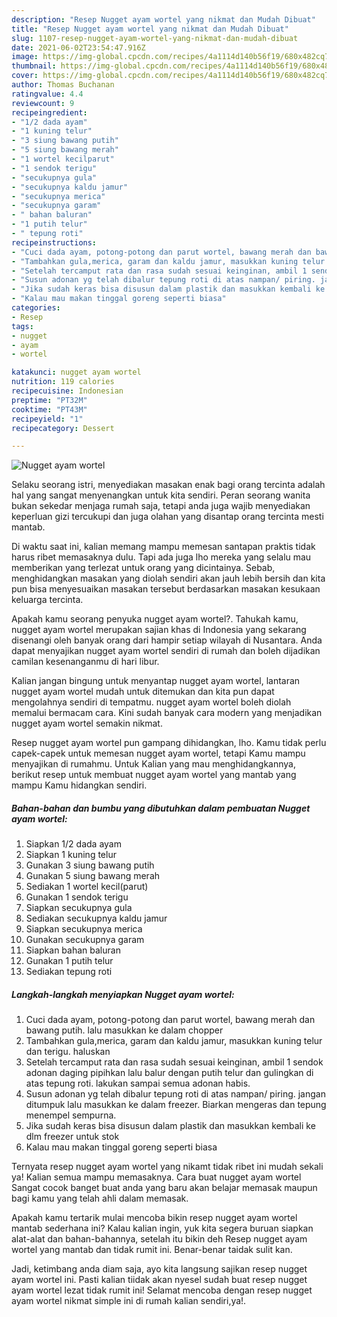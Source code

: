 ```yaml
---
description: "Resep Nugget ayam wortel yang nikmat dan Mudah Dibuat"
title: "Resep Nugget ayam wortel yang nikmat dan Mudah Dibuat"
slug: 1107-resep-nugget-ayam-wortel-yang-nikmat-dan-mudah-dibuat
date: 2021-06-02T23:54:47.916Z
image: https://img-global.cpcdn.com/recipes/4a1114d140b56f19/680x482cq70/nugget-ayam-wortel-foto-resep-utama.jpg
thumbnail: https://img-global.cpcdn.com/recipes/4a1114d140b56f19/680x482cq70/nugget-ayam-wortel-foto-resep-utama.jpg
cover: https://img-global.cpcdn.com/recipes/4a1114d140b56f19/680x482cq70/nugget-ayam-wortel-foto-resep-utama.jpg
author: Thomas Buchanan
ratingvalue: 4.4
reviewcount: 9
recipeingredient:
- "1/2 dada ayam"
- "1 kuning telur"
- "3 siung bawang putih"
- "5 siung bawang merah"
- "1 wortel kecilparut"
- "1 sendok terigu"
- "secukupnya gula"
- "secukupnya kaldu jamur"
- "secukupnya merica"
- "secukupnya garam"
- " bahan baluran"
- "1 putih telur"
- " tepung roti"
recipeinstructions:
- "Cuci dada ayam, potong-potong dan parut wortel, bawang merah dan bawang putih. lalu masukkan ke dalam chopper"
- "Tambahkan gula,merica, garam dan kaldu jamur, masukkan kuning telur dan terigu. haluskan"
- "Setelah tercamput rata dan rasa sudah sesuai keinginan, ambil 1 sendok adonan daging pipihkan lalu balur dengan putih telur dan gulingkan di atas tepung roti. lakukan sampai semua adonan habis."
- "Susun adonan yg telah dibalur tepung roti di atas nampan/ piring. jangan ditumpuk lalu masukkan ke dalam freezer. Biarkan mengeras dan tepung menempel sempurna."
- "Jika sudah keras bisa disusun dalam plastik dan masukkan kembali ke dlm freezer untuk stok"
- "Kalau mau makan tinggal goreng seperti biasa"
categories:
- Resep
tags:
- nugget
- ayam
- wortel

katakunci: nugget ayam wortel 
nutrition: 119 calories
recipecuisine: Indonesian
preptime: "PT32M"
cooktime: "PT43M"
recipeyield: "1"
recipecategory: Dessert

---
```



![Nugget ayam wortel](https://img-global.cpcdn.com/recipes/4a1114d140b56f19/680x482cq70/nugget-ayam-wortel-foto-resep-utama.jpg)

Selaku seorang istri, menyediakan masakan enak bagi orang tercinta adalah hal yang sangat menyenangkan untuk kita sendiri. Peran seorang  wanita bukan sekedar menjaga rumah saja, tetapi anda juga wajib menyediakan keperluan gizi tercukupi dan juga olahan yang disantap orang tercinta mesti mantab.

Di waktu  saat ini, kalian memang mampu memesan santapan praktis tidak harus ribet memasaknya dulu. Tapi ada juga lho mereka yang selalu mau memberikan yang terlezat untuk orang yang dicintainya. Sebab, menghidangkan masakan yang diolah sendiri akan jauh lebih bersih dan kita pun bisa menyesuaikan masakan tersebut berdasarkan masakan kesukaan keluarga tercinta. 



Apakah kamu seorang penyuka nugget ayam wortel?. Tahukah kamu, nugget ayam wortel merupakan sajian khas di Indonesia yang sekarang disenangi oleh banyak orang dari hampir setiap wilayah di Nusantara. Anda dapat menyajikan nugget ayam wortel sendiri di rumah dan boleh dijadikan camilan kesenanganmu di hari libur.

Kalian jangan bingung untuk menyantap nugget ayam wortel, lantaran nugget ayam wortel mudah untuk ditemukan dan kita pun dapat mengolahnya sendiri di tempatmu. nugget ayam wortel boleh diolah memalui bermacam cara. Kini sudah banyak cara modern yang menjadikan nugget ayam wortel semakin nikmat.

Resep nugget ayam wortel pun gampang dihidangkan, lho. Kamu tidak perlu capek-capek untuk memesan nugget ayam wortel, tetapi Kamu mampu menyajikan di rumahmu. Untuk Kalian yang mau menghidangkannya, berikut resep untuk membuat nugget ayam wortel yang mantab yang mampu Kamu hidangkan sendiri.

<!--inarticleads1-->

##### Bahan-bahan dan bumbu yang dibutuhkan dalam pembuatan Nugget ayam wortel:

1. Siapkan 1/2 dada ayam
1. Siapkan 1 kuning telur
1. Gunakan 3 siung bawang putih
1. Gunakan 5 siung bawang merah
1. Sediakan 1 wortel kecil(parut)
1. Gunakan 1 sendok terigu
1. Siapkan secukupnya gula
1. Sediakan secukupnya kaldu jamur
1. Siapkan secukupnya merica
1. Gunakan secukupnya garam
1. Siapkan  bahan baluran
1. Gunakan 1 putih telur
1. Sediakan  tepung roti




<!--inarticleads2-->

##### Langkah-langkah menyiapkan Nugget ayam wortel:

1. Cuci dada ayam, potong-potong dan parut wortel, bawang merah dan bawang putih. lalu masukkan ke dalam chopper
1. Tambahkan gula,merica, garam dan kaldu jamur, masukkan kuning telur dan terigu. haluskan
1. Setelah tercamput rata dan rasa sudah sesuai keinginan, ambil 1 sendok adonan daging pipihkan lalu balur dengan putih telur dan gulingkan di atas tepung roti. lakukan sampai semua adonan habis.
1. Susun adonan yg telah dibalur tepung roti di atas nampan/ piring. jangan ditumpuk lalu masukkan ke dalam freezer. Biarkan mengeras dan tepung menempel sempurna.
1. Jika sudah keras bisa disusun dalam plastik dan masukkan kembali ke dlm freezer untuk stok
1. Kalau mau makan tinggal goreng seperti biasa




Ternyata resep nugget ayam wortel yang nikamt tidak ribet ini mudah sekali ya! Kalian semua mampu memasaknya. Cara buat nugget ayam wortel Sangat cocok banget buat anda yang baru akan belajar memasak maupun bagi kamu yang telah ahli dalam memasak.

Apakah kamu tertarik mulai mencoba bikin resep nugget ayam wortel mantab sederhana ini? Kalau kalian ingin, yuk kita segera buruan siapkan alat-alat dan bahan-bahannya, setelah itu bikin deh Resep nugget ayam wortel yang mantab dan tidak rumit ini. Benar-benar taidak sulit kan. 

Jadi, ketimbang anda diam saja, ayo kita langsung sajikan resep nugget ayam wortel ini. Pasti kalian tiidak akan nyesel sudah buat resep nugget ayam wortel lezat tidak rumit ini! Selamat mencoba dengan resep nugget ayam wortel nikmat simple ini di rumah kalian sendiri,ya!.

